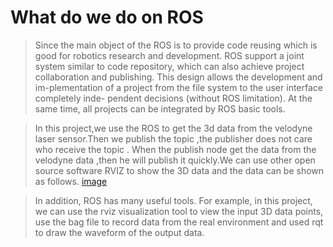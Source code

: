 # What do we do on ROS
>Since the main object of the ROS is to provide code reusing which is  good for robotics research and development.
ROS support a joint system similar to code repository, which can also achieve project collaboration and publishing. This design allows the development and im-plementation of a project from the file system to the user interface completely inde-
pendent decisions (without ROS limitation). At the same time, all projects can be
integrated by ROS basic tools.

  > In this project,we use the ROS to get the 3d data from the velodyne laser sensor.Then we publish the topic ,the publisher does not care who receive the topic . When the publish node get the data from the velodyne data ,then he will publish it quickly.We can use other open source software RVIZ to show the 3D data and the data can be shown as follows.
   [image](在这里要进行插图)

   >In addition, ROS has many useful tools. For example, in this project, we can use the  rviz visualization tool to view the input 3D data points, use the bag file to record data from the real environment and used rqt to draw the waveform of the output data.
